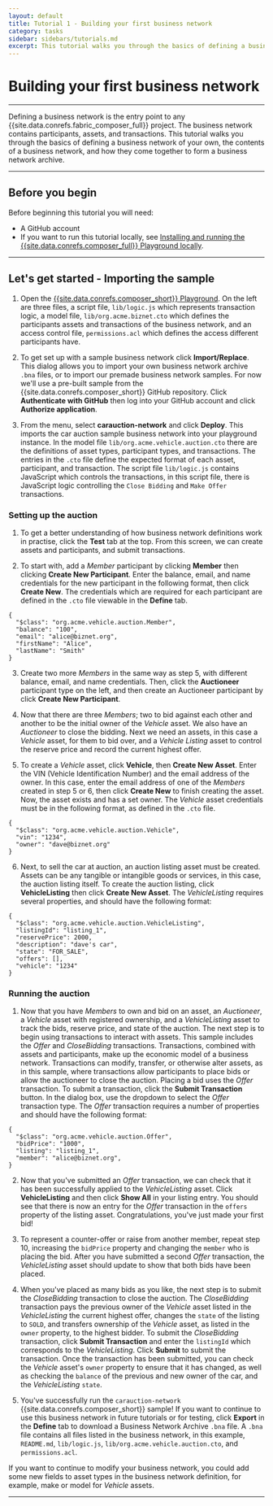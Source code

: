 ```yaml
---
layout: default
title: Tutorial 1 - Building your first business network
category: tasks
sidebar: sidebars/tutorials.md
excerpt: This tutorial walks you through the basics of defining a business network of your own, the contents of a business network, and how they come together to form a business network archive.
---
```


# Building your first business network

---

Defining a business network is the entry point to any {{site.data.conrefs.fabric_composer_full}} project. The business network contains participants, assets, and transactions. This tutorial walks you through the basics of defining a business network of your own, the contents of a business network, and how they come together to form a business network archive.

---

## Before you begin

Before beginning this tutorial you will need:

* A GitHub account
* If you want to run this tutorial locally, see [Installing and running the {{site.data.conrefs.composer_full}} Playground locally](../tutorials/getting-started-playground.html).

---

## Let's get started - Importing the sample

1. Open the [{{site.data.conrefs.composer_short}} Playground](https://composer-playground.mybluemix.net). On the left are three files, a script file, `lib/logic.js` which represents transaction logic, a model file, `lib/org.acme.biznet.cto` which defines the participants assets and transactions of the business network, and an access control file, `permissions.acl` which defines the access different participants have.

2. To get set up with a sample business network click **Import/Replace**. This dialog allows you to import your own business network archive `.bna` files, or to import our premade business network samples. For now we'll use a pre-built sample from the {{site.data.conrefs.composer_short}} GitHub repository. Click **Authenticate with GitHub** then log into your GitHub account and click **Authorize application**.

3. From the menu, select **carauction-network** and click **Deploy**. This imports the car auction sample business network into your playground instance. In the model file `lib/org.acme.vehicle.auction.cto` there are the definitions of asset types, participant types, and transactions. The entries in the `.cto` file define the expected format of each asset, participant, and transaction. The script file `lib/logic.js` contains JavaScript
which controls the transactions, in this script file, there is JavaScript logic controlling the `Close Bidding` and `Make Offer` transactions.

### Setting up the auction

1. To get a better understanding of how business network definitions work in practise, click the **Test** tab at the top. From this screen, we can create assets and participants, and submit transactions.

2. To start with, add a *Member* participant by clicking **Member** then clicking **Create New Participant**. Enter the balance, email, and name credentials for the new participant in the following format, then click **Create New**. The credentials which are required for each participant are defined in the `.cto` file viewable in the **Define** tab.

```
{
  "$class": "org.acme.vehicle.auction.Member",
  "balance": "100",
  "email": "alice@biznet.org",
  "firstName": "Alice",
  "lastName": "Smith"
}
```

3. Create two more *Members* in the same way as step 5, with different balance, email, and name credentials. Then, click the **Auctioneer** participant type on the left, and then create an Auctioneer participant by click **Create New Participant**.

4. Now that there are three *Members*; two to bid against each other and another to be the initial owner of the *Vehicle* asset. We also have an *Auctioneer* to close the bidding. Next we need an assets, in this case a *Vehicle* asset, for them to bid over, and a *Vehicle Listing* asset to control the reserve price and record the current highest offer.

5. To create a *Vehicle* asset, click **Vehicle**, then **Create New Asset**. Enter the VIN (Vehicle Identification Number) and the email address of the owner. In this case, enter the email address of one of the *Members* created in step 5 or 6, then click **Create New** to finish creating the asset. Now, the asset exists and has a set owner. The *Vehicle* asset credentials must be in the following format, as defined in the `.cto` file.

```
{
  "$class": "org.acme.vehicle.auction.Vehicle",
  "vin": "1234",
  "owner": "dave@biznet.org"
}
```

6. Next, to sell the car at auction, an auction listing asset must be created. Assets can be any tangible or intangible goods or services, in this case, the auction listing itself. To create the auction listing, click **VehicleListing** then click **Create New Asset**. The *VehicleListing* requires several properties, and should have the following format:

```
{
  "$class": "org.acme.vehicle.auction.VehicleListing",
  "listingId": "listing_1",
  "reservePrice": 2000,
  "description": "dave's car",
  "state": "FOR_SALE",
  "offers": [],
  "vehicle": "1234"
}
```

### Running the auction

1. Now that you have *Members* to own and bid on an asset, an *Auctioneer*, a *Vehicle* asset with registered ownership, and a *VehicleListing* asset to track the bids, reserve price, and state of the auction. The next step is to begin using transactions to interact with assets. This sample includes the *Offer* and *CloseBidding* transactions. Transactions, combined with assets and participants, make up the economic model of a business network. Transactions can modify, transfer, or otherwise alter assets, as in this sample, where transactions allow participants to place bids or allow the auctioneer to close the auction. Placing a bid uses the *Offer* transaction. To submit a transaction, click the **Submit Transaction** button. In the dialog box, use the dropdown to select the *Offer* transaction type. The *Offer* transaction requires a number of properties and should have the following format:

```
{
  "$class": "org.acme.vehicle.auction.Offer",
  "bidPrice": "1000",
  "listing": "listing_1",
  "member": "alice@biznet.org",
}
```

2. Now that you've submitted an *Offer* transaction, we can check that it has been successfully applied to the *VehicleListing* asset. Click **VehicleListing** and then click **Show All** in your listing entry. You should see that there is now an entry for the *Offer* transaction in the `offers` property of the listing asset. Congratulations, you've just made your first bid!

3. To represent a counter-offer or raise from another member, repeat step 10, increasing the `bidPrice` property and changing the `member` who is placing the bid. After you have submitted a second *Offer* transaction, the *VehicleListing* asset should update to show that both bids have been placed.

4. When you've placed as many bids as you like, the next step is to submit the *CloseBidding* transaction to close the auction. The *CloseBidding* transaction pays the previous owner of the *Vehicle* asset listed in the *VehicleListing* the current highest offer, changes the `state` of the listing to `SOLD`, and transfers ownership of the *Vehicle* asset, as listed in the `owner` property, to the highest bidder. To submit the *CloseBidding* transaction, click **Submit Transaction** and enter the `listingId` which corresponds to the *VehicleListing*. Click **Submit** to submit the transaction. Once the transaction has been submitted, you can check the *Vehicle* asset's `owner` property to ensure that it has changed, as well as checking the `balance` of the previous and new owner of the car, and the *VehicleListing* `state`.

5. You've successfully run the `carauction-network` {{site.data.conrefs.composer_short}} sample! If you want to continue to use this business network in future tutorials or for testing, click **Export** in the **Define** tab to download a Business Network Archive `.bna` file. A `.bna` file contains all files listed in the business network, in this example, `README.md`, `lib/logic.js`, `lib/org.acme.vehicle.auction.cto`, and `permissions.acl`.

If you want to continue to modify your business network, you could add some new fields to asset types in the business network definition, for example, make or model for *Vehicle* assets.

---
